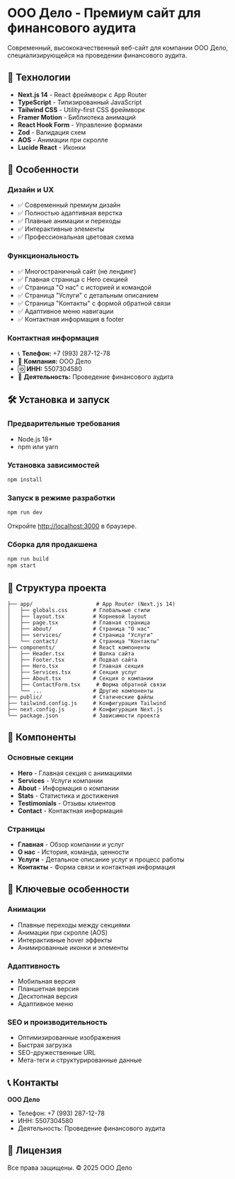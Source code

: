 # ООО Дело - Премиум сайт для финансового аудита

Современный, высококачественный веб-сайт для компании ООО Дело, специализирующейся на проведении финансового аудита.

## 🚀 Технологии

- **Next.js 14** - React фреймворк с App Router
- **TypeScript** - Типизированный JavaScript
- **Tailwind CSS** - Utility-first CSS фреймворк
- **Framer Motion** - Библиотека анимаций
- **React Hook Form** - Управление формами
- **Zod** - Валидация схем
- **AOS** - Анимации при скролле
- **Lucide React** - Иконки

## 📱 Особенности

### Дизайн и UX
- ✅ Современный премиум дизайн
- ✅ Полностью адаптивная верстка
- ✅ Плавные анимации и переходы
- ✅ Интерактивные элементы
- ✅ Профессиональная цветовая схема

### Функциональность
- ✅ Многостраничный сайт (не лендинг)
- ✅ Главная страница с Hero секцией
- ✅ Страница "О нас" с историей и командой
- ✅ Страница "Услуги" с детальным описанием
- ✅ Страница "Контакты" с формой обратной связи
- ✅ Адаптивное меню навигации
- ✅ Контактная информация в footer

### Контактная информация
- 📞 **Телефон:** +7 (993) 287-12-78
- 🏢 **Компания:** ООО Дело
- 🆔 **ИНН:** 5507304580
- 💼 **Деятельность:** Проведение финансового аудита

## 🛠 Установка и запуск

### Предварительные требования
- Node.js 18+ 
- npm или yarn

### Установка зависимостей
```bash
npm install
```

### Запуск в режиме разработки
```bash
npm run dev
```

Откройте [http://localhost:3000](http://localhost:3000) в браузере.

### Сборка для продакшена
```bash
npm run build
npm start
```

## 📁 Структура проекта

```
├── app/                    # App Router (Next.js 14)
│   ├── globals.css        # Глобальные стили
│   ├── layout.tsx         # Корневой layout
│   ├── page.tsx           # Главная страница
│   ├── about/             # Страница "О нас"
│   ├── services/          # Страница "Услуги"
│   └── contact/           # Страница "Контакты"
├── components/            # React компоненты
│   ├── Header.tsx         # Шапка сайта
│   ├── Footer.tsx         # Подвал сайта
│   ├── Hero.tsx           # Главная секция
│   ├── Services.tsx       # Секция услуг
│   ├── About.tsx          # Секция о компании
│   ├── ContactForm.tsx     # Форма обратной связи
│   └── ...                # Другие компоненты
├── public/                # Статические файлы
├── tailwind.config.js     # Конфигурация Tailwind
├── next.config.js         # Конфигурация Next.js
└── package.json           # Зависимости проекта
```

## 🎨 Компоненты

### Основные секции
- **Hero** - Главная секция с анимациями
- **Services** - Услуги компании
- **About** - Информация о компании
- **Stats** - Статистика и достижения
- **Testimonials** - Отзывы клиентов
- **Contact** - Контактная информация

### Страницы
- **Главная** - Обзор компании и услуг
- **О нас** - История, команда, ценности
- **Услуги** - Детальное описание услуг и процесс работы
- **Контакты** - Форма связи и контактная информация

## 🎯 Ключевые особенности

### Анимации
- Плавные переходы между секциями
- Анимации при скролле (AOS)
- Интерактивные hover эффекты
- Анимированные иконки и элементы

### Адаптивность
- Мобильная версия
- Планшетная версия
- Десктопная версия
- Адаптивное меню

### SEO и производительность
- Оптимизированные изображения
- Быстрая загрузка
- SEO-дружественные URL
- Мета-теги и структурированные данные

## 📞 Контакты

**ООО Дело**
- Телефон: +7 (993) 287-12-78
- ИНН: 5507304580
- Деятельность: Проведение финансового аудита

## 📄 Лицензия

Все права защищены. © 2025 ООО Дело
